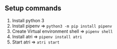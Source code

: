 ## Setup commands
1. Install python 3
2. Install pipenv => `python3 -m pip install pipenv`
3. Create Virtual environment shell => `pipenv shell`
4. Install atri => `pipenv install atri`
5. Start atri => `atri start`
